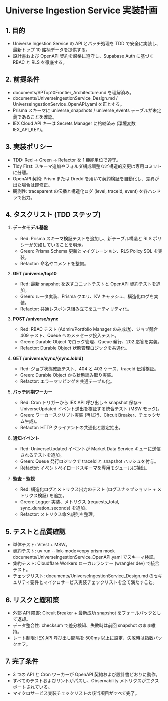 # Universe Ingestion Service 実装計画

## 1. 目的
- Universe Ingestion Service の API とバッチ処理を TDD で安全に実装し、最新トップ 10 銘柄データを提供する。
- 設計書および OpenAPI 契約を厳格に遵守し、Supabase Auth に基づく RBAC と RLS を徹底する。

## 2. 前提条件
- documents/SPTop10Frontier_Architecture.md を理解済み。
- documents/UniverseIngestionService_Design.md / UniverseIngestionService_OpenAPI.yaml を正とする。
- Prisma スキーマに universe_snapshots / universe_events テーブルが未定義であることを確認。
- IEX Cloud API キーは Secrets Manager に格納済み (環境変数 IEX_API_KEY)。

## 3. 実装ポリシー
- TDD: Red → Green → Refactor を 1 機能単位で遵守。
- Tidy First: スキーマ追加やフォルダ構成調整など構造的変更は専用コミットに分離。
- OpenAPI 契約: Prism または Dredd を用いて契約検証を自動化し、差異が出た場合は即修正。
- 観測性: traceparent の伝播と構造化ログ (level, traceId, event) を各ハンドラで出力。

## 4. タスクリスト (TDD ステップ)
1. **データモデル基盤**
   - Red: Prisma スキーマ検証テストを追加し、新テーブル構造と RLS ポリシーが欠如していることを明示。
   - Green: Prisma Schema 更新とマイグレーション、RLS Policy SQL を実装。
   - Refactor: 命名やコメントを整備。

2. **GET /universe/top10**
   - Red: 最新 snapshot を返すユニットテストと OpenAPI 契約テストを追加。
   - Green: ルータ実装、Prisma クエリ、KV キャッシュ、構造化ログを実装。
   - Refactor: 共通レスポンス組み立てをユーティリティ化。

3. **POST /universe/sync**
   - Red: RBAC テスト (Admin/Portfolio Manager のみ成功)、ジョブ競合 409 テスト、Queue へのメッセージ投入テスト。
   - Green: Durable Object でロック管理、Queue 発行、202 応答を実装。
   - Refactor: Durable Object 状態管理ロジックを共通化。

4. **GET /universe/sync/{syncJobId}**
   - Red: ジョブ状態確認テスト、404 と 403 ケース、traceId 伝播検証。
   - Green: Durable Object から状態読み取り実装。
   - Refactor: エラーマッピングを共通テーブル化。

5. **バッチ同期ワーカー**
   - Red: Cron トリガーから IEX API 呼び出し→ snapshot 保存→ UniverseUpdated イベント送出を検証する統合テスト (MSW モック)。
   - Green: ワーカースクリプト実装 (再試行、Circuit Breaker、チェックサム生成)。
   - Refactor: HTTP クライアントの共通化と設定抽出。

6. **通知イベント**
   - Red: UniverseUpdated イベントが Market Data Service キューに送信されるテストを追加。
   - Green: Queue 発行ロジックで traceId と snapshot ハッシュを付与。
   - Refactor: イベントペイロードスキーマを専用モジュールに抽出。

7. **監査・監視**
   - Red: 構造化ログとメトリクス出力のテスト (ログスナップショット + メトリクス検証) を追加。
   - Green: Logger 実装、メトリクス (requests_total, sync_duration_seconds) を追加。
   - Refactor: メトリクス命名規則を整理。

## 5. テストと品質確認
- 単体テスト: Vitest + MSW。
- 契約テスト: uv run --link-mode=copy prism mock documents/UniverseIngestionService_OpenAPI.yaml でスキーマ検証。
- 集約テスト: Cloudflare Workers ローカルランナー (wrangler dev) で統合テスト。
- チェックリスト: documents/UniverseIngestionService_Design.md のセキュリティ要件とマイクロサービス実装チェックリストを全て満たすこと。

## 6. リスクと緩和策
- 外部 API 障害: Circuit Breaker + 最新成功 snapshot をフォールバックとして返却。
- データ整合性: checksum で差分検知、失敗時は前回 snapshot のまま維持。
- レート制限: IEX API 呼び出し間隔を 500ms 以上に設定、失敗時は指数バックオフ。

## 7. 完了条件
- 3 つの API と Cron ワーカーが OpenAPI 契約および設計書どおりに動作。
- すべてのテストおよびリントがパスし、Observability メトリクスがエクスポートされている。
- マイクロサービス実装チェックリストの該当項目がすべて完了。
